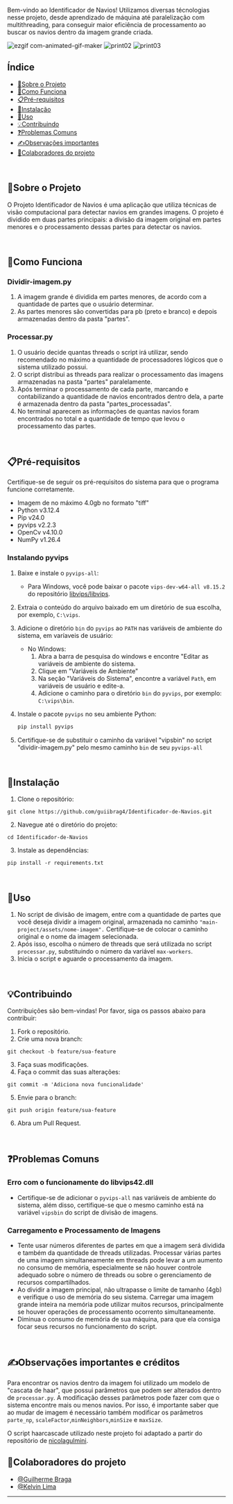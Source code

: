 Bem-vindo ao Identificador de Navios! Utilizamos diversas técnologias nesse projeto, desde aprendizado de máquina até paralelização com multithreading, para conseguir maior eficiência de processamento ao buscar os navios dentro da imagem grande criada.

![ezgif com-animated-gif-maker](https://github.com/user-attachments/assets/df5548e0-66e6-4b13-a20f-ed7a85187517)
![print02](https://github.com/user-attachments/assets/32698fba-84a5-48f6-8975-5fcde79a6afa)
![print03](https://github.com/user-attachments/assets/a289db7a-234e-44ed-aef4-81d83af934e9)


## Índice

- [📄Sobre o Projeto](#sobre-o-projeto)
- [🔎Como Funciona](#como-funciona)
- [📋Pré-requisitos](#pré-requisitos)
- [🔧Instalação](#instalação)
- [🚀Uso](#uso)
- [💡Contribuindo](#contribuindo)
- [❓Problemas Comuns](#problemas-comuns)
- [✍️Observações importantes](#observações-importantes)
- [🤝Colaboradores do projeto](#colaboradores-do-projeto)

<br>

## 📄Sobre o Projeto
O Projeto Identificador de Navios é uma aplicação que utiliza técnicas de visão computacional para detectar navios em grandes imagens. O projeto é dividido em duas partes principais: a divisão da imagem original em partes menores e o processamento dessas partes para detectar os navios.

<br>

## 🔎Como Funciona

### Dividir-imagem.py
1. A imagem grande é dividida em partes menores, de acordo com a quantidade de partes que o usuário determinar.
2. As partes menores são convertidas para pb (preto e branco) e depois armazenadas dentro da pasta "partes".

### Processar.py
1. O usuário decide quantas threads o script irá utilizar, sendo recomendado no máximo a quantidade de processadores lógicos que o sistema utilizado possui.
2. O script distribui as threads para realizar o processamento das imagens armazenadas na pasta "partes" paralelamente.
3. Após terminar o processamento de cada parte, marcando e contabilizando a quantidade de navios encontrados dentro dela, a parte é armazenada dentro da pasta "partes_processadas".
4. No terminal aparecem as informações de quantas navios foram encontrados no total e a quantidade de tempo que levou o processamento das partes.

<br>

## 📋Pré-requisitos

Certifique-se de seguir os pré-requisitos do sistema para que o programa funcione corretamente.

* Imagem de no máximo 4.0gb no formato "tiff"
* Python v3.12.4
* Pip v24.0
* pyvips v2.2.3
* OpenCv v4.10.0
* NumPy v1.26.4

### Instalando pyvips

1. Baixe e instale o `pyvips-all`:

   - Para Windows, você pode baixar o pacote `vips-dev-w64-all v8.15.2` do repositório [libvips/libvips](https://github.com/libvips/libvips/releases).

2. Extraia o conteúdo do arquivo baixado em um diretório de sua escolha, por exemplo, `C:\vips`.

3. Adicione o diretório `bin` do `pyvips` ao `PATH` nas variáveis de ambiente do sistema, em varíaveis de usuário:

   - No Windows:
     1. Abra a barra de pesquisa do windows e encontre "Editar as variáveis de ambiente do sistema.
     2. Clique em "Variáveis de Ambiente"
     3. Na seção "Variáveis do Sistema", encontre a variável `Path`, em  variáveis de usuário e edite-a.
     4. Adicione o caminho para o diretório `bin` do `pyvips`, por exemplo: `C:\vips\bin`.

4. Instale o pacote `pyvips` no seu ambiente Python:

   ```sh
   pip install pyvips

5. Certifique-se de substituir o caminho da variável "vipsbin" no script "dividir-imagem.py" pelo mesmo caminho `bin` de seu `pyvips-all`

<br>

## 🔧Instalação

1. Clone o repositório:
```
git clone https://github.com/guiibrag4/Identificador-de-Navios.git
```
2. Navegue até o diretório do projeto:
```
cd Identificador-de-Navios
```
3.  Instale as dependências:
```
pip install -r requirements.txt
```

<br>

## 🚀Uso

1. No script de divisão de imagem, entre com a quantidade de partes que você deseja dividir a imagem original, armazenada no caminho `"main-project/assets/nome-imagem".` Certifique-se de colocar o caminho original e o nome da imagem selecionada.
2. Após isso, escolha o número de threads que será utilizada no script `processar.py`, substituindo o número da variável `max-workers`.
3. Inicia o script e aguarde o processamento da imagem.

<br>

## 💡Contribuindo

Contribuições são bem-vindas! Por favor, siga os passos abaixo para contribuir:

1. Fork o repositório.
2. Crie uma nova branch:

```
git checkout -b feature/sua-feature
```

3. Faça suas modificações.
4. Faça o commit das suas alterações:

```
git commit -m 'Adiciona nova funcionalidade'
```


5. Envie para o branch:
```
git push origin feature/sua-feature
```

6. Abra um Pull Request.

<br>

## ❓Problemas Comuns

### Erro com o funcionamente do libvips42.dll
* Certifique-se de adicionar o `pyvips-all` nas variáveis de ambiente do sistema, além disso, certifique-se que o mesmo caminho está na variável `vipsbin` do script de divisão de imagens.
  
### Carregamento e Processamento de Imagens
* Tente usar números diferentes de partes em que a imagem será dividida e também da quantidade de threads utilizadas. Processar várias partes de uma imagem simultaneamente em threads pode levar a um aumento no consumo de memória, especialmente se não houver controle adequado sobre o número de threads ou sobre o gerenciamento de recursos compartilhados.
* Ao dividir a imagem principal, não ultrapasse o limite de tamanho (4gb) e verifique o uso de memória do seu sistema. Carregar uma imagem grande inteira na memória pode utilizar muitos recursos, principalmente se houver operações de processamento ocorrento simultaneamente.
* Diminua o consumo de memória de sua máquina, para que ela consiga focar seus recursos no funcionamento do script.

<br>

## ✍Observações importantes e créditos 
Para encontrar os navios dentro da imagem foi utilizado um modelo de "cascata de haar", que possui parâmetros que podem ser alterados dentro de `processar.py`. A modificação desses parâmetros pode fazer com que o sistema encontre mais ou menos navios. Por isso, é importante saber que ao mudar de imagem é necessário também modificar os parâmetros `parte_np`, `scaleFactor`,`minNeighbors`,`minSize` e `maxSize`. 
  
O script haarcascade utilizado neste projeto foi adaptado a partir do repositório de [nicolagulmini](https://github.com/nicolagulmini/Boat_Detector).

## 🤝Colaboradores do projeto

- [@Guilherme Braga](https://github.com/guiibrag4)
- [@Kelvin Lima](https://github.com/KelvinUnieuro)

---
